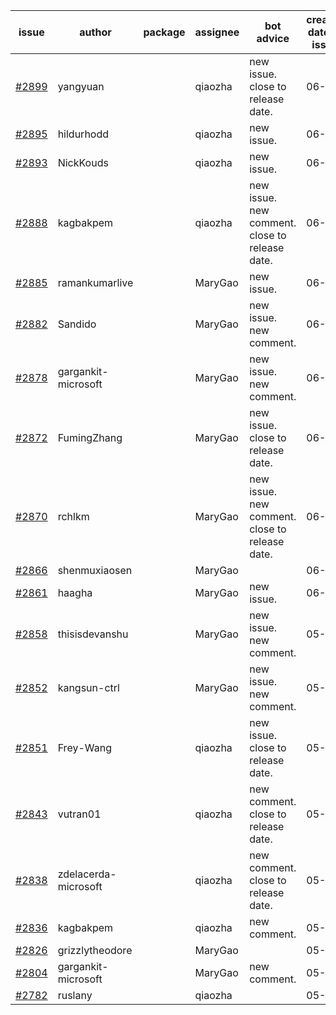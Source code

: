 | issue | author | package | assignee | bot advice | created date of issue | target release date | date from target |
| ------ | ------ | ------ | ------ | ------ | ------ | ------ | :-----: |
| [#2899](https://github.com/Azure/sdk-release-request/issues/2899) | yangyuan |  | qiaozha | new issue. close to release date.  | 06-07 | 06-09 | 0 |
| [#2895](https://github.com/Azure/sdk-release-request/issues/2895) | hildurhodd |  | qiaozha | new issue. | 06-07 | 06-21 |  |
| [#2893](https://github.com/Azure/sdk-release-request/issues/2893) | NickKouds |  | qiaozha | new issue. | 06-06 | 06-13 |  |
| [#2888](https://github.com/Azure/sdk-release-request/issues/2888) | kagbakpem |  | qiaozha | new issue. new comment. close to release date.  | 06-06 | 06-08 | 0 |
| [#2885](https://github.com/Azure/sdk-release-request/issues/2885) | ramankumarlive |  | MaryGao | new issue. | 06-04 | 06-30 |  |
| [#2882](https://github.com/Azure/sdk-release-request/issues/2882) | Sandido |  | MaryGao | new issue. new comment. | 06-03 | 06-13 |  |
| [#2878](https://github.com/Azure/sdk-release-request/issues/2878) | gargankit-microsoft |  | MaryGao | new issue. new comment. | 06-03 | 06-30 |  |
| [#2872](https://github.com/Azure/sdk-release-request/issues/2872) | FumingZhang |  | MaryGao | new issue. close to release date.  | 06-02 | 06-08 | 0 |
| [#2870](https://github.com/Azure/sdk-release-request/issues/2870) | rchlkm |  | MaryGao | new issue. new comment. close to release date.  | 06-01 | 06-08 | 0 |
| [#2866](https://github.com/Azure/sdk-release-request/issues/2866) | shenmuxiaosen |  | MaryGao |  | 06-01 | 06-03 |  |
| [#2861](https://github.com/Azure/sdk-release-request/issues/2861) | haagha |  | MaryGao | new issue. | 06-01 | 06-03 |  |
| [#2858](https://github.com/Azure/sdk-release-request/issues/2858) | thisisdevanshu |  | MaryGao | new issue. new comment. | 05-31 | 06-14 |  |
| [#2852](https://github.com/Azure/sdk-release-request/issues/2852) | kangsun-ctrl |  | MaryGao | new issue. new comment. | 05-31 | 06-02 |  |
| [#2851](https://github.com/Azure/sdk-release-request/issues/2851) | Frey-Wang |  | qiaozha | new issue. close to release date.  | 05-27 | 06-06 | -2 |
| [#2843](https://github.com/Azure/sdk-release-request/issues/2843) | vutran01 |  | qiaozha | new comment. close to release date.  | 05-26 | 06-09 | 0 |
| [#2838](https://github.com/Azure/sdk-release-request/issues/2838) | zdelacerda-microsoft |  | qiaozha | new comment. close to release date.  | 05-25 | 06-08 | 0 |
| [#2836](https://github.com/Azure/sdk-release-request/issues/2836) | kagbakpem |  | qiaozha | new comment. | 05-23 | 05-25 |  |
| [#2826](https://github.com/Azure/sdk-release-request/issues/2826) | grizzlytheodore |  | MaryGao |  | 05-19 | 05-24 |  |
| [#2804](https://github.com/Azure/sdk-release-request/issues/2804) | gargankit-microsoft |  | MaryGao | new comment. | 05-16 | 06-15 |  |
| [#2782](https://github.com/Azure/sdk-release-request/issues/2782) | ruslany |  | qiaozha |  | 05-12 | 05-24 |  |
